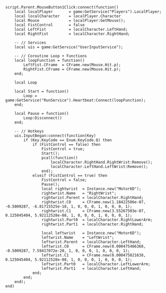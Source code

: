 	script.Parent.MouseButton1Click:connect(function()
		local localPlayer       = game:GetService("Players").LocalPlayer;
		local localCharacter    = localPlayer.Character
		local Mouse             = localPlayer:GetMouse();
		local FistControl       = false
		local LeftFist          = localCharacter.LeftHand;
		local RightFist         = localCharacter.RightHand;
	
		-- // Services
		local uis = game:GetService("UserInputService");
	
		-- // Coroutine Loop + Functions
		local loopFunction = function()
			LeftFist.CFrame  = CFrame.new(Mouse.Hit.p);
			RightFist.CFrame = CFrame.new(Mouse.Hit.p);
		end;
	
		local Loop
	
		local Start = function()
			Loop = game:GetService("RunService").Heartbeat:Connect(loopFunction);
		end;
	
		local Pause = function()
			Loop:Disconnect()
		end;
	
		-- // Hotkeys
		uis.InputBegan:connect(function(Key)
			if (Key.KeyCode == Enum.KeyCode.Q) then
				if (FistControl == false) then
					FistControl = true;
					Start();
					pcall(function()
						localCharacter.RightHand.RightWrist:Remove();
						localCharacter.LeftHand.LeftWrist:Remove();
					end);
				elseif (FistControl == true) then
					FistControl = false;
					Pause();
					local rightwrist  = Instance.new("Motor6D");
					rightwrist.Name   = "RightWrist";
					rightwrist.Parent = localCharacter.RightHand;
					rightwrist.C0     = CFrame.new(1.18422506e-07, -0.5009287, -6.81715525e-18, 1, 0, 0, 0, 1, 0, 0, 0, 1);
					rightwrist.C1     = CFrame.new(3.55267503e-07, 0.125045404, 5.92112528e-08, 1, 0, 0, 0, 1, 0, 0, 0, 1);
					rightwrist.Part0  = localCharacter.RightLowerArm;
					rightwrist.Part1  = localCharacter.RightHand;
	
					local leftwrist   = Instance.new("Motor6D");
					leftwrist.Name    = "LeftWrist";
					leftwrist.Parent  = localCharacter.LeftHand;
					leftwrist.C0      = CFrame.new(0.000475466368, -0.5009287, 7.59417072e-20, 1, 0, 0, 0, 1, 0, 0, 0, 1);
					leftwrist.C1      = CFrame.new(0.000475821638, 0.125045404, 5.92112528e-08, 1, 0, 0, 0, 1, 0, 0, 0, 1);
					leftwrist.Part0   = localCharacter.LeftLowerArm;
					leftwrist.Part1   = localCharacter.LeftHand;
				end;
			end;
		end);
	end)
